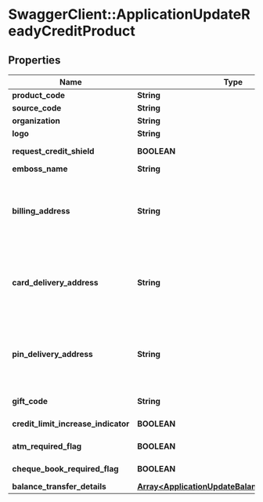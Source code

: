# SwaggerClient::ApplicationUpdateReadyCreditProduct

## Properties
Name | Type | Description | Notes
------------ | ------------- | ------------- | -------------
**product_code** | **String** | A unique code that identifies the product | [optional] 
**source_code** | **String** | A source code to identify the product | [optional] 
**organization** | **String** | Card issuing organization name | [optional] 
**logo** | **String** | Product logo to identify the product | [optional] 
**request_credit_shield** | **BOOLEAN** | Insurance enrolment for outstanding balance on the card. Valid values: true and false | [optional] 
**emboss_name** | **String** | Name to be embossed on card | [optional] 
**billing_address** | **String** | Billing address of applicant. This is a reference data field. Please use /v1/apac/utilities/referenceData/{addressType} resource to get valid value of this field with description. You can use addressType field name as the referenceCode parameter to retrieve the values. | [optional] 
**card_delivery_address** | **String** | Card delivery address of applicant. This is a reference data field. Please use /v1/apac/utilities/referenceData/{addressType} resource to get valid value of this field with description. You can use addressType field name as the referenceCode parameter to retrieve the values. | [optional] 
**pin_delivery_address** | **String** | Delivery address  for card pin of applicant. This is a reference data field. Please use /v1/apac/utilities/referenceData/{addressType} resource to get valid value of this field with description. You can use addressType field name as the referenceCode parameter to retrieve the values. | [optional] 
**gift_code** | **String** | A  unique code that identifies the gift offered along with the product | [optional] 
**credit_limit_increase_indicator** | **BOOLEAN** | Option for to review the credit limit in the future.Valid values: true and false | [optional] 
**atm_required_flag** | **BOOLEAN** | Option to get ATM card along with product. Valid values: true and false | [optional] 
**cheque_book_required_flag** | **BOOLEAN** | Option to get cheque book along with product. Valid values: true and false | [optional] 
**balance_transfer_details** | [**Array&lt;ApplicationUpdateBalanceTransferDetails&gt;**](ApplicationUpdateBalanceTransferDetails.md) |  | [optional] 

